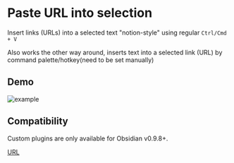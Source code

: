# Paste URL into selection

Insert links (URLs) into a selected text "notion-style" using regular `Ctrl/Cmd + V`

Also works the other way around, inserts text into a selected link (URL) by command palette/hotkey(need to be set manually)

## Demo

![example](https://user-images.githubusercontent.com/4748206/98997874-ed55fb80-253d-11eb-9121-709a316a4d1e.gif)

## Compatibility

Custom plugins are only available for Obsidian v0.9.8+.

[URL](https://matthewmeye.rs/obsidian-kanban/How%20do%20I/Create%20a%20Kanban%20board/) 
